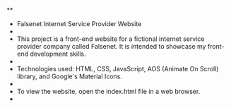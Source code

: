**
 * Falsenet Internet Service Provider Website
 * 
 * This project is a front-end website for a fictional internet service provider company called Falsenet. It is intended to showcase my front-end development skills.
 * 
 * Technologies used: HTML, CSS, JavaScript, AOS (Animate On Scroll) library, and Google's Material Icons.
 * 
 * To view the website, open the index.html file in a web browser.
 *
